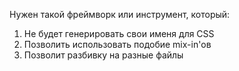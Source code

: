 Нужен такой фреймворк или инструмент, который:

1. Не будет генерировать свои именя для CSS
2. Позволить использовать подобие mix-in'ов
3. Позволит разбивку на разные файлы
